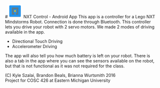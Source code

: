#<img src="https://github.com/kszalai/NXT-Controller/blob/master/app/src/main/res/mipmap-mdpi/ic_launcher.png" /> NXT Control - Android App
This app is a controller for a Lego NXT Mindstorms Robot.
Connection is done through Bluetooth.
This controller lets you drive your robot with 2 servo motors.
We made 2 modes of driving available in the app.
<ul>
<li>Directional Touch Driving</li>
<li>Accelerometer Driving</li>
</ul>
The app will also tell you how much battery is left on your robot.
There is also a tab in the app where you can see the sensors available on the robot, but that is not functional as it was not required for the class.

(C) Kyle Szalai, Brandon Beals, Brianna Wurtsmith 2016<br />
Project for COSC 426 at Eastern Michigan University
